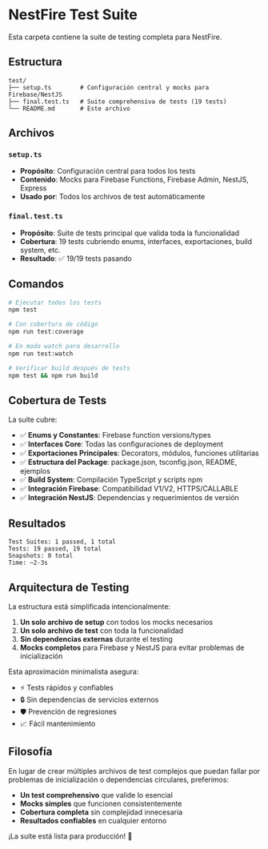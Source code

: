 # NestFire Test Suite

Esta carpeta contiene la suite de testing completa para NestFire.

## Estructura

```
test/
├── setup.ts        # Configuración central y mocks para Firebase/NestJS
├── final.test.ts   # Suite comprehensiva de tests (19 tests)
└── README.md       # Este archivo
```

## Archivos

### `setup.ts`

- **Propósito**: Configuración central para todos los tests
- **Contenido**: Mocks para Firebase Functions, Firebase Admin, NestJS, Express
- **Usado por**: Todos los archivos de test automáticamente

### `final.test.ts`

- **Propósito**: Suite de tests principal que valida toda la funcionalidad
- **Cobertura**: 19 tests cubriendo enums, interfaces, exportaciones, build system, etc.
- **Resultado**: ✅ 19/19 tests pasando

## Comandos

```bash
# Ejecutar todos los tests
npm test

# Con cobertura de código
npm run test:coverage

# En modo watch para desarrollo
npm run test:watch

# Verificar build después de tests
npm test && npm run build
```

## Cobertura de Tests

La suite cubre:

- ✅ **Enums y Constantes**: Firebase function versions/types
- ✅ **Interfaces Core**: Todas las configuraciones de deployment
- ✅ **Exportaciones Principales**: Decorators, módulos, funciones utilitarias
- ✅ **Estructura del Package**: package.json, tsconfig.json, README, ejemplos
- ✅ **Build System**: Compilación TypeScript y scripts npm
- ✅ **Integración Firebase**: Compatibilidad V1/V2, HTTPS/CALLABLE
- ✅ **Integración NestJS**: Dependencias y requerimientos de versión

## Resultados

```
Test Suites: 1 passed, 1 total
Tests: 19 passed, 19 total
Snapshots: 0 total
Time: ~2-3s
```

## Arquitectura de Testing

La estructura está simplificada intencionalmente:

1. **Un solo archivo de setup** con todos los mocks necesarios
2. **Un solo archivo de test** con toda la funcionalidad
3. **Sin dependencias externas** durante el testing
4. **Mocks completos** para Firebase y NestJS para evitar problemas de inicialización

Esta aproximación minimalista asegura:

- ⚡ Tests rápidos y confiables
- 🔒 Sin dependencias de servicios externos
- 🛡️ Prevención de regresiones
- 📈 Fácil mantenimiento

## Filosofía

En lugar de crear múltiples archivos de test complejos que puedan fallar por problemas de inicialización o dependencias circulares, preferimos:

- **Un test comprehensivo** que valide lo esencial
- **Mocks simples** que funcionen consistentemente
- **Cobertura completa** sin complejidad innecesaria
- **Resultados confiables** en cualquier entorno

¡La suite está lista para producción! 🚀
